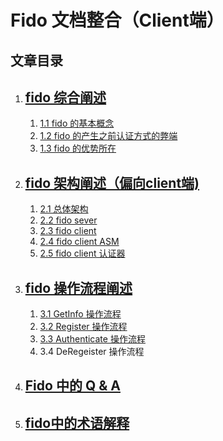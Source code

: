 
# Fido 文档整合（Client端）
						
## 文章目录


  1. ## [fido 综合阐述](mynote/fido_doc/detailed_overviewfido_doc/fido_overview.md)
       1.  [1.1 fido 的基本概念](mynote/fido_doc/detailed_overviewfido_doc/fido_overview.md#1.1)
       2.  [1.2 fido 的产生之前认证方式的弊端](mynote/fido_doc/detailed_overviewfido_doc/fido_overview.md#2.1)
       3.  [1.3 fido 的优势所在](mynote/fido_doc/detailed_overviewfido_doc/fido_overview.md#3.1)
       
  2. ## [fido 架构阐述（偏向client端)](mynote/fido_doc/detailed_overviewfido_doc/fido_architecture.md)
      1. [2.1 总体架构](mynote/fido_doc/detailed_overviewfido_doc/fido_architecture.md#1.1) 
      1. [2.2 fido sever](mynote/fido_doc/detailed_overviewfido_doc/fido_architecture.md#2.1)
      2. [2.3 fido client](mynote/fido_doc/detailed_overviewfido_doc/fido_architecture.md#3.1)
      3. [2.4 fido client ASM](mynote/fido_doc/detailed_overviewfido_doc/fido_architecture.md#4.1)
      4. [2.5 fido client 认证器](fido_doc/fido_architecture.md#5.1)
  3. ## [fido 操作流程阐述](mynote/fido_doc/detailed_overviewfido_doc/fido_operation_process.md) 
      1. [3.1  GetInfo 操作流程](mynote/fido_doc/detailed_overviewfido_doc/fido_operation_process.md#1.1)
      2. [3.2  Register 操作流程](mynote/fido_doc/detailed_overviewfido_doc/fido_operation_process.md#2.1)
      3. [3.3  Authenticate 操作流程](mynote/fido_doc/detailed_overviewfido_doc/fido_operation_process.md#3.1)
      4. 3.4  DeRegeister 操作流程
   
  4. ## [Fido 中的 Q & A](mynote/fido_doc/detailed_overviewfido_doc/fido_Q&A.md)
  
  5. ## [fido中的术语解释](mynote/fido_doc/detailed_overviewfido_doc/terms_explain.md)



